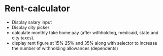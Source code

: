 # Rent-calculator

* Display salary input
* Display city picker
* calculate monthly take home pay (after withholding, medicaid, state and city taxes).
* display rent figure at 15% 25% and 35% along with selector to increase the number of withholding allowances (dependents)
